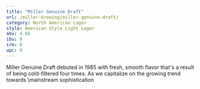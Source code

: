 ```yaml
---
title: "Miller Genuine Draft"
url: /miller-brewing/miller-genuine-draft/
category: North American Lager
style: American-Style Light Lager
abv: 4.66
ibu: 0
srm: 0
upc: 0
---
```

Miller Genuine Draft debuted in 1985 with fresh, smooth flavor that's a result of being cold-filtered four times. As we capitalize on the growing trend towards \mainstream sophistication
